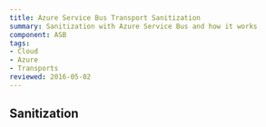 ```yaml
---
title: Azure Service Bus Transport Sanitization
summary: Sanitization with Azure Service Bus and how it works
component: ASB
tags:
- Cloud
- Azure
- Transports
reviewed: 2016-05-02
---
```


## Sanitization
